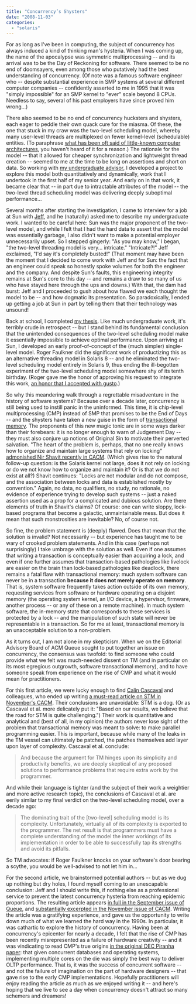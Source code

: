 ```yaml
---
title: "Concurrency’s Shysters"
date: "2008-11-03"
categories: 
  - "solaris"
---
```


For as long as I've been in computing, the subject of concurrency has always induced a kind of thinking man's hysteria. When I was coming up, the name of the apocalypse was symmetric multiprocessing -- and its arrival was to be the Day of Reckoning for software. There seemed to be no end of doomsayers, even among those who putatively had the best understanding of concurrency. (Of note was a famous software engineer who -- despite substantial experience in SMP systems at several different computer companies -- confidently asserted to me in 1995 that it was "simply impossible" for an SMP kernel to "ever" scale beyond 8 CPUs. Needless to say, several of his past employers have since proved him wrong...)

There also seemed to be no end of concurrency hucksters and shysters, each eager to peddle their own quack cure for the miasma. Of these, the one that stuck in my craw was the two-level scheduling model, whereby many user-level threads are multiplexed on fewer kernel-level (schedulable) entities. (To paraphrase [what has been oft said of little-known computer architectures](http://foldoc.org/?The+Story+of+Mel), you haven't heard of it for a reason.) The rationale for the model -- that it allowed for cheaper synchronization and lightweight thread creation -- seemed to me at the time to be long on assertions and short on data. So working with [my undergraduate advisor](http://dtrace.org/blogs/bmc/2007/05/06/the-inculcation-of-systems-thinking/), I developed a project to explore this model both quantitatively and dynamically, work that I undertook in the first half of my senior year. And early on in that work, it became clear that -- in part due to intractable attributes of the model -- the two-level thread scheduling model was delivering deeply suboptimal performance...

Several months after starting the investigation, I came to interview for a job at Sun with [Jeff](http://en.wikipedia.org/wiki/Jeff_Bonwick), and he (naturally) asked me to describe my undergraduate work. I wanted to be careful here: Sun was the major proponent of the two-level model, and while I felt that I had the hard data to assert that the model was essentially garbage, I also didn't want to make a potential employer unnecessarily upset. So I stepped gingerly: "As you may know," I began, "the two-level threading model is very... intricate." "Intricate?!" Jeff exclaimed, "I'd say it's completely busted!" (That moment may have been the moment that I decided to come work with Jeff and for Sun: the fact that an engineer could speak so honestly spoke volumes for both the engineer and the company. And despite Sun's faults, this engineering integrity remains at Sun's core to this day -- and remains a draw to so many of us who have stayed here through the ups and downs.) With that, the dam had burst: Jeff and I proceeded to gush about how flawed we each thought the model to be -- and how dogmatic its presentation. So paradoxically, I ended up getting a job at Sun in part by telling them that their technology was unsound!

Back at school, I completed [my thesis](http://citeseerx.ist.psu.edu/viewdoc/download?doi=10.1.1.50.4682&rep=rep1&type=pdf). Like much undergraduate work, it's terribly crude in retrospect -- but I stand behind its fundamental conclusion that the unintended consequences of the two-level scheduling model make it essentially impossible to achieve optimal performance. Upon arriving at Sun, I developed an early proof-of-concept of the (much simpler) single-level model. Roger Faulkner did the significant work of productizing this as an alternative threading model in Solaris 8 -- and he eliminated the two-level scheduling model entirely in Solaris 9, thus ending the ill-begotten experiment of the two-level scheduling model somewhere shy of its tenth birthday. (Roger gave me the honor of approving his request to integrate this work, [an honor that I accepted with gusto](http://dtrace.org/resources/bmc/rti.txt).)

So why this meandering walk through a regrettable misadventure in the history of software systems? Because over a decade later, concurrency is still being used to instill panic in the uninformed. This time, it is chip-level multiprocessing (CMP) instead of SMP that promises to be the End of Days -- and the shysters have taken a new guise in the form of [transactional memory](http://en.wikipedia.org/wiki/Transactional_memory). The proponents of this new magic tonic are in some ways darker than their forebears: it is no longer enough to warn of Judgement Day -- they must also conjure up notions of Original Sin to motivate their perverted salvation. "The heart of the problem is, perhaps, that no one really knows how to organize and maintain large systems that rely on locking" [admonished Nir Shavit recently in CACM](http://dl.acm.org/citation.cfm?id=1378724). (Which gives rise to the natural follow-up question: is the Solaris kernel not large, does it not rely on locking or do we not know how to organize and maintain it? Or is that we do not exist at all?) Shavit continues: "Locks are not modular and do not compose, and the association between locks and data is established mostly by convention." Again, no data, no qualifiers, no study, no rationale, no evidence of experience trying to develop such systems -- just a naked assertion used as a prop for a complicated and dubious solution. Are there elements of truth in Shavit's claims? Of course: one can write sloppy, lock-based programs that become a galactic, unmaintainable mess. But does it mean that such monstrosities are inevitable? No, of course not.

So fine, the problem statement is (deeply) flawed. Does that mean that the solution is invalid? Not necessarily -- but experience has taught me to be wary of crooked problem statements. And in this case (perhaps not surprisingly) I take umbrage with the solution as well. Even if one assumes that writing a transaction is conceptually easier than acquiring a lock, and even if one further assumes that transaction-based pathologies like livelock are easier on the brain than lock-based pathologies like deadlock, there remains a fatal flaw with transactional memory: much system software can never be in a transaction **because it does not merely operate on memory**. That is, system software frequently takes action outside of its own memory, requesting services from software or hardware operating on a disjoint memory (the operating system kernel, an I/O device, a hypervisor, firmware, another process -- or any of these on a remote machine). In much system software, the in-memory state that corresponds to these services is protected by a lock -- and the manipulation of such state will never be representable in a transaction. So for me at least, transactional memory is an unacceptable solution to a non-problem.

As it turns out, I am not alone in my skepticism. When we on the Editorial Advisory Board of ACM Queue sought to put together an issue on concurrency, the consensus was twofold: to find someone who could provide what we felt was much-needed dissent on TM (and in particular on its most egregious outgrowth, software transactional memory), and to have someone speak from experience on the rise of CMP and what it would mean for practitioners.

For this first article, we were lucky enough to find [Calin Cascaval](http://domino.research.ibm.com/comm/research_people.nsf/pages/cascaval.index.html) and colleagues, who ended up writing [a must-read article on STM in November's CACM](https://queue.acm.org/detail.cfm?id=1454466). Their conclusions are unavoidable: STM is a dog. (Or as Cascaval et al. more delicately put it: "Based on our results, we believe that the road for STM is quite challenging.") Their work is quantitative and analytical and (best of all, in my opinion) the authors never lose sight of the problem that transactional memory was meant to solve: to make parallel programming easier. This is important, because while many of the leaks in the TM vessel can ultimately be patched, the patches themselves add layer upon layer of complexity. Cascaval et al. conclude:

> And because the argument for TM hinges upon its simplicity and productivity benefits, we are deeply skeptical of any proposed solutions to performance problems that require extra work by the programmer.

And while their language is tighter (and the subject of their work a weightier and more active research topic), the conclusions of Cascaval et al. are eerily similar to my final verdict on the two-level scheduling model, over a decade ago:

> The dominating trait of the \[two-level\] scheduling model is its complexity. Unfortunately, virtually all of its complexity is exported to the programmer. The net result is that programmers must have a complete understanding of the model the inner workings of its implementation in order to be able to successfully tap its strengths and avoid its pitfalls.

So TM advocates: if Roger Faulkner knocks on your software's door bearing a scythe, you would be well-advised to not let him in...

For the second article, we brainstormed potential authors -- but as we dug up nothing but dry holes, I found myself coming to an unescapable conclusion: Jeff and I should write this, if nothing else as a professional service to prevent the latest concurrency hysteria from reaching epidemic proportions. The resulting article appears [in full in the September issue of Queue](http://queue.acm.org/detail.cfm?id=1454462), and [substantially excerpted in the November issue of CACM](http://cs.unomaha.edu/~stanw/091/csci8530/p34-cantrill.pdf). Writing the article was a gratifying experience, and gave us the opportunity to write down much of what we learned the hard way in the 1990s. In particular, it was cathartic to explore the history of concurrency. Having been at concurrency's epicenter for nearly a decade, I felt that the rise of CMP has been recently misrepresented as a failure of hardware creativity -- and it was vindicating to read CMP's true origins [in the original DEC Piranha paper](https://carlstrom.com/stanford/cs315a/papers/barroso00piranha.pdf): that given concurrent databases and operating systems, implementing multiple cores on the die was simply the best way to deliver OLTP performance. That is, it was the success of concurrent software -- and not the failure of imagination on the part of hardware designers -- that gave rise to the early CMP implementations. Hopefully practitioners will enjoy reading the article as much as we enjoyed writing it -- and here's hoping that we live to see a day when concurrency doesn't attract so many schemers and dreamers!
